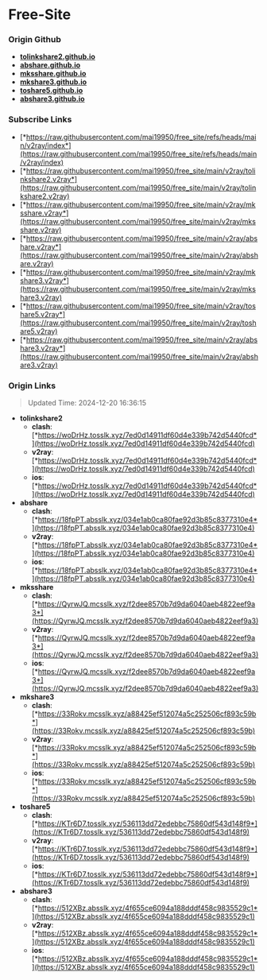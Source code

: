 # Free-Site

### Origin Github

- [**tolinkshare2.github.io**](https://github.com/tolinkshare2/tolinkshare2.github.io)
- [**abshare.github.io**](https://github.com/abshare/abshare.github.io)
- [**mksshare.github.io**](https://github.com/mksshare/mksshare.github.io)
- [**mkshare3.github.io**](https://github.com/mkshare3/mkshare3.github.io)
- [**toshare5.github.io**](https://github.com/toshare5/toshare5.github.io)
- [**abshare3.github.io**](https://github.com/abshare3/abshare3.github.io)

### Subscribe Links

- [*https://raw.githubusercontent.com/mai19950/free_site/refs/heads/main/v2ray/index*](https://raw.githubusercontent.com/mai19950/free_site/refs/heads/main/v2ray/index)
- [*https://raw.githubusercontent.com/mai19950/free_site/main/v2ray/tolinkshare2.v2ray*](https://raw.githubusercontent.com/mai19950/free_site/main/v2ray/tolinkshare2.v2ray)
- [*https://raw.githubusercontent.com/mai19950/free_site/main/v2ray/mksshare.v2ray*](https://raw.githubusercontent.com/mai19950/free_site/main/v2ray/mksshare.v2ray)
- [*https://raw.githubusercontent.com/mai19950/free_site/main/v2ray/abshare.v2ray*](https://raw.githubusercontent.com/mai19950/free_site/main/v2ray/abshare.v2ray)
- [*https://raw.githubusercontent.com/mai19950/free_site/main/v2ray/mkshare3.v2ray*](https://raw.githubusercontent.com/mai19950/free_site/main/v2ray/mkshare3.v2ray)
- [*https://raw.githubusercontent.com/mai19950/free_site/main/v2ray/toshare5.v2ray*](https://raw.githubusercontent.com/mai19950/free_site/main/v2ray/toshare5.v2ray)
- [*https://raw.githubusercontent.com/mai19950/free_site/main/v2ray/abshare3.v2ray*](https://raw.githubusercontent.com/mai19950/free_site/main/v2ray/abshare3.v2ray)

### Origin Links

> Updated Time: 2024-12-20 16:36:15

- **tolinkshare2**
  - **clash**: [*https://woDrHz.tosslk.xyz/7ed0d14911df60d4e339b742d5440fcd*](https://woDrHz.tosslk.xyz/7ed0d14911df60d4e339b742d5440fcd)
  - **v2ray**: [*https://woDrHz.tosslk.xyz/7ed0d14911df60d4e339b742d5440fcd*](https://woDrHz.tosslk.xyz/7ed0d14911df60d4e339b742d5440fcd)
  - **ios**: [*https://woDrHz.tosslk.xyz/7ed0d14911df60d4e339b742d5440fcd*](https://woDrHz.tosslk.xyz/7ed0d14911df60d4e339b742d5440fcd)
- **abshare**
  - **clash**: [*https://18fpPT.absslk.xyz/034e1ab0ca80fae92d3b85c8377310e4*](https://18fpPT.absslk.xyz/034e1ab0ca80fae92d3b85c8377310e4)
  - **v2ray**: [*https://18fpPT.absslk.xyz/034e1ab0ca80fae92d3b85c8377310e4*](https://18fpPT.absslk.xyz/034e1ab0ca80fae92d3b85c8377310e4)
  - **ios**: [*https://18fpPT.absslk.xyz/034e1ab0ca80fae92d3b85c8377310e4*](https://18fpPT.absslk.xyz/034e1ab0ca80fae92d3b85c8377310e4)
- **mksshare**
  - **clash**: [*https://QyrwJQ.mcsslk.xyz/f2dee8570b7d9da6040aeb4822eef9a3*](https://QyrwJQ.mcsslk.xyz/f2dee8570b7d9da6040aeb4822eef9a3)
  - **v2ray**: [*https://QyrwJQ.mcsslk.xyz/f2dee8570b7d9da6040aeb4822eef9a3*](https://QyrwJQ.mcsslk.xyz/f2dee8570b7d9da6040aeb4822eef9a3)
  - **ios**: [*https://QyrwJQ.mcsslk.xyz/f2dee8570b7d9da6040aeb4822eef9a3*](https://QyrwJQ.mcsslk.xyz/f2dee8570b7d9da6040aeb4822eef9a3)
- **mkshare3**
  - **clash**: [*https://33Rokv.mcsslk.xyz/a88425ef512074a5c252506cf893c59b*](https://33Rokv.mcsslk.xyz/a88425ef512074a5c252506cf893c59b)
  - **v2ray**: [*https://33Rokv.mcsslk.xyz/a88425ef512074a5c252506cf893c59b*](https://33Rokv.mcsslk.xyz/a88425ef512074a5c252506cf893c59b)
  - **ios**: [*https://33Rokv.mcsslk.xyz/a88425ef512074a5c252506cf893c59b*](https://33Rokv.mcsslk.xyz/a88425ef512074a5c252506cf893c59b)
- **toshare5**
  - **clash**: [*https://KTr6D7.tosslk.xyz/536113dd72edebbc75860df543d148f9*](https://KTr6D7.tosslk.xyz/536113dd72edebbc75860df543d148f9)
  - **v2ray**: [*https://KTr6D7.tosslk.xyz/536113dd72edebbc75860df543d148f9*](https://KTr6D7.tosslk.xyz/536113dd72edebbc75860df543d148f9)
  - **ios**: [*https://KTr6D7.tosslk.xyz/536113dd72edebbc75860df543d148f9*](https://KTr6D7.tosslk.xyz/536113dd72edebbc75860df543d148f9)
- **abshare3**
  - **clash**: [*https://512XBz.absslk.xyz/4f655ce6094a188dddf458c9835529c1*](https://512XBz.absslk.xyz/4f655ce6094a188dddf458c9835529c1)
  - **v2ray**: [*https://512XBz.absslk.xyz/4f655ce6094a188dddf458c9835529c1*](https://512XBz.absslk.xyz/4f655ce6094a188dddf458c9835529c1)
  - **ios**: [*https://512XBz.absslk.xyz/4f655ce6094a188dddf458c9835529c1*](https://512XBz.absslk.xyz/4f655ce6094a188dddf458c9835529c1)
